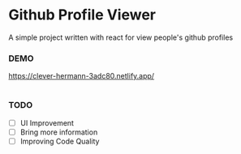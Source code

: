 # Github Profile Viewer
A simple project written with react for view people's github profiles


### DEMO
https://clever-hermann-3adc80.netlify.app/
#

### TODO

- [ ]  UI Improvement
- [ ]  Bring more information
- [ ]  Improving Code Quality
